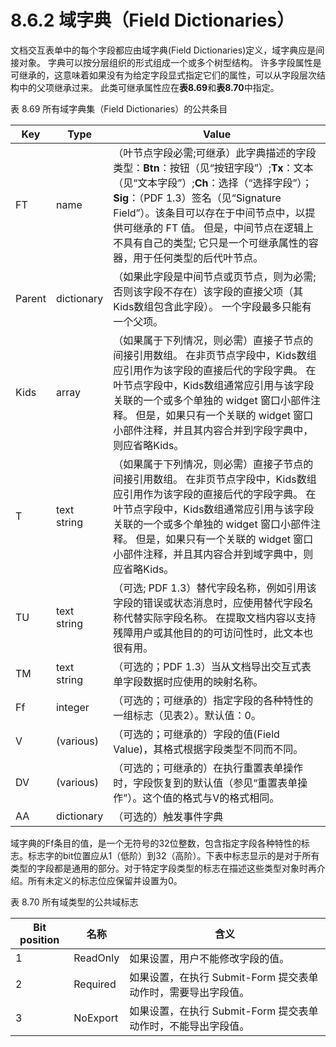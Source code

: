 # 8.6.2 域字典（Field Dictionaries）

文档交互表单中的每个字段都应由域字典(Field Dictionaries)定义，域字典应是间接对象。 字典可以按分层组织的形式组成一个或多个树型结构。 许多字段属性是可继承的，这意味着如果没有为给定字段显式指定它们的属性，可以从字段层次结构中的父项继承过来。 此类可继承属性应在**表8.69**和**表8.70**中指定。



表 8.69 所有域字典集（Field Dictionaries）的公共条目

| Key    | Type        | Value                                                                                                                                                                                                  |
| ------ | ----------- | ------------------------------------------------------------------------------------------------------------------------------------------------------------------------------------------------------ |
| FT     | name        |  （叶节点字段必需;可继承）此字典描述的字段类型：**Btn**：按钮（见“按钮字段”）;**Tx**：文本（见“文本字段”）;**Ch**：选择（“选择字段”）；**Sig**：（PDF 1.3）签名（见“Signature Field”）。该条目可以存在于中间节点中，以提供可继承的 FT 值。 但是，中间节点在逻辑上不具有自己的类型; 它只是一个可继承属性的容器，用于任何类型的后代叶节点。 |
| Parent | dictionary  | （如果此字段是中间节点或页节点，则为必需;否则该字段不存在）该字段的直接父项（其Kids数组包含此字段）。 一个字段最多只能有一个父项。                                                                                                                                   |
| Kids   | array       | （如果属于下列情况，则必需）直接子节点的间接引用数组。 在非页节点字段中，Kids数组应引用作为该字段的直接后代的字段字典。 在叶节点字段中，Kids数组通常应引用与该字段关联的一个或多个单独的 widget 窗口小部件注释。 但是，如果只有一个关联的 widget 窗口小部件注释，并且其内容合并到字段字典中，则应省略Kids。                                  |
| T      | text string | （如果属于下列情况，则必需）直接子节点的间接引用数组。 在非页节点字段中，Kids数组应引用作为该字段的直接后代的字段字典。 在叶节点字段中，Kids数组通常应引用与该字段关联的一个或多个单独的 widget 窗口小部件注释。 但是，如果只有一个关联的 widget 窗口小部件注释，并且其内容合并到域字典中，则应省略Kids。                                   |
| TU     | text string | （可选; PDF 1.3）替代字段名称，例如引用该字段的错误或状态消息时，应使用替代字段名称代替实际字段名称。 在提取文档内容以支持残障用户或其他目的的可访问性时，此文本也很有用。                                                                                                             |
| TM     | text string | （可选的；PDF 1.3）当从文档导出交互式表单字段数据时应使用的映射名称。                                                                                                                                                                 |
| Ff     | integer     | （可选的；可继承的）指定字段的各种特性的一组标志（见表2）。默认值：0。                                                                                                                                                                   |
| V      | (various)   | （可选的；可继承的）字段的值(Field Value)，其格式根据字段类型不同而不同。                                                                                                                                                            |
| DV     | (various)   | （可选的；可继承的）在执行重置表单操作时，字段恢复到的默认值（参见“重置表单操作”）。这个值的格式与V的格式相同。                                                                                                                                              |
| AA     | dictionary  | （可选的）触发事件字典                                                                                                                                                                                            |

域字典的Ff条目的值，是一个无符号的32位整数，包含指定字段各种特性的标志。标志字的bit位置应从1（低阶）到32（高阶）。下表中标志显示的是对于所有类型的字段都是通用的部分。对于特定字段类型的标志在描述这些类型对象时再介绍。所有未定义的标志位应保留并设置为0。



表 8.70 所有域类型的公共域标志

| Bit position | 名称       | 含义                                    |
| ------------ | -------- | ------------------------------------- |
| 1            | ReadOnly | 如果设置，用户不能修改字段的值。                      |
| 2            | Required | 如果设置，在执行 Submit-Form 提交表单动作时，需要导出字段值。 |
| 3            | NoExport | 如果设置，在执行 Submit-Form 提交表单动作时，不能导出字段值。 |
